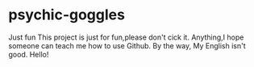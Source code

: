 # psychic-goggles
Just fun
This project is just for fun,please don't cick it.
Anything,I hope someone can teach me how to use Github.
By the way, My English isn't good.
Hello!
